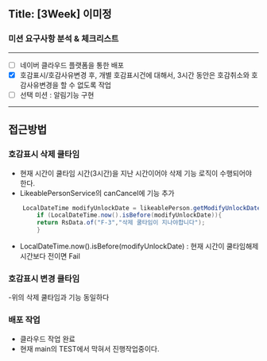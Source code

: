 ## Title: [3Week] 이미정

### 미션 요구사항 분석 & 체크리스트

---

- [ ] 네이버 클라우드 플랫폼을 통한 배포
- [x] 호감표시/호감사유변경 후, 개별 호감표시건에 대해서, 3시간 동안은 호감취소와 호감사유변경을 할 수 없도록 작업
- [ ] 선택 미션 : 알림기능 구현
---

## 접근방법

### 호감표시 삭제 쿨타임 

- 현재 시간이 쿨타임 시간(3시간)을 지난 시간이어야 삭제 기능 로직이 수행되어야 한다.
- LikeablePersonService의 canCancel에 기능 추가
```java
    LocalDateTime modifyUnlockDate = likeablePerson.getModifyUnlockDate();
        if (LocalDateTime.now().isBefore(modifyUnlockDate)){
        return RsData.of("F-3","삭제 쿨타임이 지나야합니다");
        }
```
- LocalDateTime.now().isBefore(modifyUnlockDate) : 현재 시간이 쿨타임해제 시간보다 전이면 Fail

### 호감표시 변경 쿨타임 
-위의 삭제 쿨타임과 기능 동일하다


### 배포 작업
- 클라우드 작업 완료
- 현재 main의 TEST에서 막혀서 진행작업중이다.